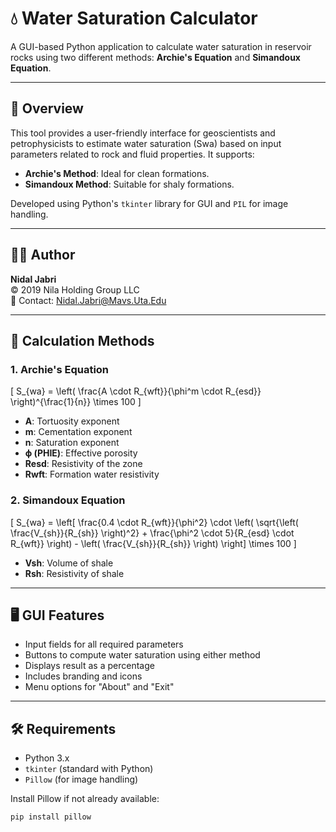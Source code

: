 # 💧 Water Saturation Calculator

A GUI-based Python application to calculate water saturation in reservoir rocks using two different methods: **Archie's Equation** and **Simandoux Equation**.

---

## 📌 Overview

This tool provides a user-friendly interface for geoscientists and petrophysicists to estimate water saturation (Swa) based on input parameters related to rock and fluid properties. It supports:

- **Archie's Method**: Ideal for clean formations.
- **Simandoux Method**: Suitable for shaly formations.

Developed using Python's `tkinter` library for GUI and `PIL` for image handling.

---

## 👨‍💻 Author

**Nidal Jabri**  
© 2019 Nila Holding Group LLC  
📧 Contact: [Nidal.Jabri@Mavs.Uta.Edu](mailto:Nidal.Jabri@Mavs.Uta.Edu)

---

## 🧮 Calculation Methods

### 1. Archie's Equation

\[
S_{wa} = \left( \frac{A \cdot R_{wft}}{\phi^m \cdot R_{esd}} \right)^{\frac{1}{n}} \times 100
\]

- **A**: Tortuosity exponent  
- **m**: Cementation exponent  
- **n**: Saturation exponent  
- **ϕ (PHIE)**: Effective porosity  
- **Resd**: Resistivity of the zone  
- **Rwft**: Formation water resistivity  

### 2. Simandoux Equation

\[
S_{wa} = \left[ \frac{0.4 \cdot R_{wft}}{\phi^2} \cdot \left( \sqrt{\left( \frac{V_{sh}}{R_{sh}} \right)^2} + \frac{\phi^2 \cdot 5}{R_{esd} \cdot R_{wft}} \right) - \left( \frac{V_{sh}}{R_{sh}} \right) \right] \times 100
\]

- **Vsh**: Volume of shale  
- **Rsh**: Resistivity of shale  

---

## 🖥️ GUI Features

- Input fields for all required parameters
- Buttons to compute water saturation using either method
- Displays result as a percentage
- Includes branding and icons
- Menu options for "About" and "Exit"

---

## 🛠️ Requirements

- Python 3.x
- `tkinter` (standard with Python)
- `Pillow` (for image handling)

Install Pillow if not already available:

```bash
pip install pillow
